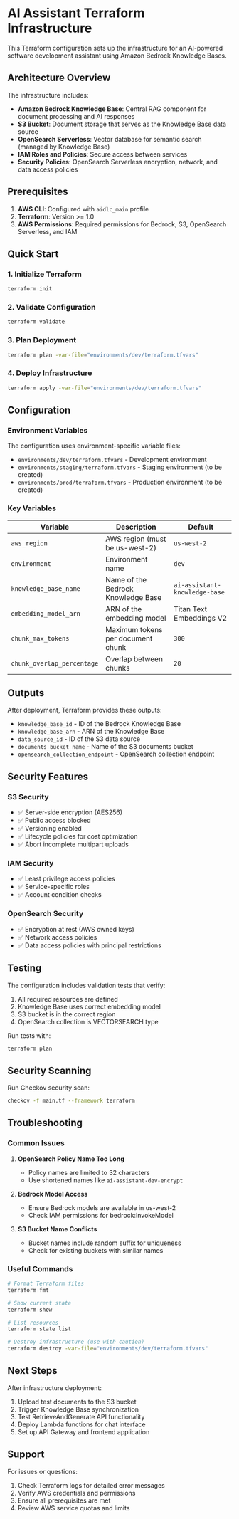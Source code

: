 # AI Assistant Terraform Infrastructure

This Terraform configuration sets up the infrastructure for an AI-powered software development assistant using Amazon Bedrock Knowledge Bases.

## Architecture Overview

The infrastructure includes:

- **Amazon Bedrock Knowledge Base**: Central RAG component for document processing and AI responses
- **S3 Bucket**: Document storage that serves as the Knowledge Base data source
- **OpenSearch Serverless**: Vector database for semantic search (managed by Knowledge Base)
- **IAM Roles and Policies**: Secure access between services
- **Security Policies**: OpenSearch Serverless encryption, network, and data access policies

## Prerequisites

1. **AWS CLI**: Configured with `aidlc_main` profile
2. **Terraform**: Version >= 1.0
3. **AWS Permissions**: Required permissions for Bedrock, S3, OpenSearch Serverless, and IAM

## Quick Start

### 1. Initialize Terraform

```bash
terraform init
```

### 2. Validate Configuration

```bash
terraform validate
```

### 3. Plan Deployment

```bash
terraform plan -var-file="environments/dev/terraform.tfvars"
```

### 4. Deploy Infrastructure

```bash
terraform apply -var-file="environments/dev/terraform.tfvars"
```

## Configuration

### Environment Variables

The configuration uses environment-specific variable files:

- `environments/dev/terraform.tfvars` - Development environment
- `environments/staging/terraform.tfvars` - Staging environment (to be created)
- `environments/prod/terraform.tfvars` - Production environment (to be created)

### Key Variables

| Variable | Description | Default |
|----------|-------------|---------|
| `aws_region` | AWS region (must be us-west-2) | `us-west-2` |
| `environment` | Environment name | `dev` |
| `knowledge_base_name` | Name of the Bedrock Knowledge Base | `ai-assistant-knowledge-base` |
| `embedding_model_arn` | ARN of the embedding model | Titan Text Embeddings V2 |
| `chunk_max_tokens` | Maximum tokens per document chunk | `300` |
| `chunk_overlap_percentage` | Overlap between chunks | `20` |

## Outputs

After deployment, Terraform provides these outputs:

- `knowledge_base_id` - ID of the Bedrock Knowledge Base
- `knowledge_base_arn` - ARN of the Knowledge Base
- `data_source_id` - ID of the S3 data source
- `documents_bucket_name` - Name of the S3 documents bucket
- `opensearch_collection_endpoint` - OpenSearch collection endpoint

## Security Features

### S3 Security
- ✅ Server-side encryption (AES256)
- ✅ Public access blocked
- ✅ Versioning enabled
- ✅ Lifecycle policies for cost optimization
- ✅ Abort incomplete multipart uploads

### IAM Security
- ✅ Least privilege access policies
- ✅ Service-specific roles
- ✅ Account condition checks

### OpenSearch Security
- ✅ Encryption at rest (AWS owned keys)
- ✅ Network access policies
- ✅ Data access policies with principal restrictions

## Testing

The configuration includes validation tests that verify:

1. All required resources are defined
2. Knowledge Base uses correct embedding model
3. S3 bucket is in the correct region
4. OpenSearch collection is VECTORSEARCH type

Run tests with:
```bash
terraform plan
```

## Security Scanning

Run Checkov security scan:
```bash
checkov -f main.tf --framework terraform
```

## Troubleshooting

### Common Issues

1. **OpenSearch Policy Name Too Long**
   - Policy names are limited to 32 characters
   - Use shortened names like `ai-assistant-dev-encrypt`

2. **Bedrock Model Access**
   - Ensure Bedrock models are available in us-west-2
   - Check IAM permissions for bedrock:InvokeModel

3. **S3 Bucket Name Conflicts**
   - Bucket names include random suffix for uniqueness
   - Check for existing buckets with similar names

### Useful Commands

```bash
# Format Terraform files
terraform fmt

# Show current state
terraform show

# List resources
terraform state list

# Destroy infrastructure (use with caution)
terraform destroy -var-file="environments/dev/terraform.tfvars"
```

## Next Steps

After infrastructure deployment:

1. Upload test documents to the S3 bucket
2. Trigger Knowledge Base synchronization
3. Test RetrieveAndGenerate API functionality
4. Deploy Lambda functions for chat interface
5. Set up API Gateway and frontend application

## Support

For issues or questions:
1. Check Terraform logs for detailed error messages
2. Verify AWS credentials and permissions
3. Ensure all prerequisites are met
4. Review AWS service quotas and limits